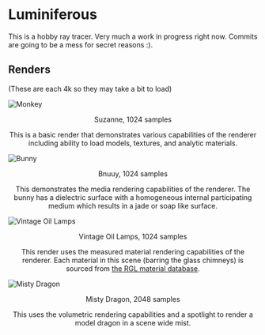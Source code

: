 # Luminiferous

This is a hobby ray tracer. Very much a work in progress right now. Commits are going to be a mess for secret reasons :).

## Renders

(These are each 4k so they may take a bit to load)

![Monkey](./renders/monkey.png)

<p align="middle">Suzanne, 1024 samples</p>
<p align="middle">This is a basic render that demonstrates various capabilities of the renderer including ability to load models, textures, and analytic materials.</p>

![Bunny](./renders/bunny.png)

<p align="middle">Bnuuy, 1024 samples</p>
<p align="middle">This demonstrates the media rendering capabilities of the renderer. The bunny has a dielectric surface with a homogeneous internal participating medium which results in a jade or soap like surface.</p>

![Vintage Oil Lamps](./renders/vintage-oil-lamps.png)

<p align="middle">Vintage Oil Lamps, 1024 samples</p>
<p align="middle">This render uses the measured material rendering capabilities of the renderer. Each material in this scene (barring the glass chimneys) is sourced from <a href="https://rgl.epfl.ch/materials">the RGL material database</a>.</p>

![Misty Dragon](./renders/misty-dragon.png)

<p align="middle">Misty Dragon, 2048 samples</p>
<p align="middle">This uses the volumetric rendering capabilities and a spotlight to render a model dragon in a scene wide mist.</p>
